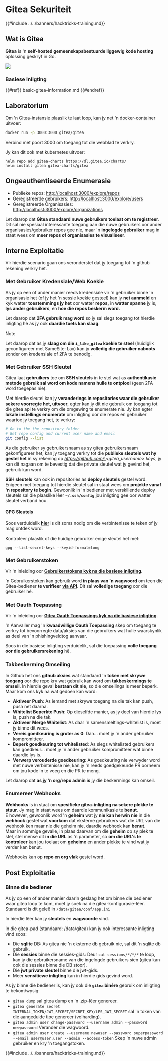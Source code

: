 # Gitea Sekuriteit

{{#include ../../banners/hacktricks-training.md}}

## Wat is Gitea

**Gitea** is 'n **self-hosted gemeenskapsbestuurde liggewig kode hosting** oplossing geskryf in Go.

![](<../../images/image (160).png>)

### Basiese Inligting

{{#ref}}
basic-gitea-information.md
{{#endref}}

## Laboratorium

Om 'n Gitea-instansie plaaslik te laat loop, kan jy net 'n docker-container uitvoer:
```bash
docker run -p 3000:3000 gitea/gitea
```
Verbind met poort 3000 om toegang tot die webblad te verkry.

Jy kan dit ook met kubernetes uitvoer:
```
helm repo add gitea-charts https://dl.gitea.io/charts/
helm install gitea gitea-charts/gitea
```
## Ongeauthentiseerde Enumerasie

- Publieke repos: [http://localhost:3000/explore/repos](http://localhost:3000/explore/repos)
- Geregistreerde gebruikers: [http://localhost:3000/explore/users](http://localhost:3000/explore/users)
- Geregistreerde Organisasies: [http://localhost:3000/explore/organizations](http://localhost:3000/explore/organizations)

Let daarop dat **Gitea standaard nuwe gebruikers toelaat om te registreer**. Dit sal nie spesiaal interessante toegang aan die nuwe gebruikers oor ander organisasies/gebruiker repos gee nie, maar 'n **ingelogde gebruiker** mag in staat wees om **meer repos of organisasies te visualiseer**.

## Interne Exploitatie

Vir hierdie scenario gaan ons veronderstel dat jy toegang tot 'n github rekening verkry het.

### Met Gebruiker Kredensiale/Web Koekie

As jy op een of ander manier reeds kredensiale vir 'n gebruiker binne 'n organisasie het (of jy het 'n sessie koekie gesteel) kan jy **net aanmeld** en kyk watter **toestemmings jy het** oor watter **repos,** in **watter spanne** jy is, **lys ander gebruikers**, en **hoe die repos beskerm word.**

Let daarop dat **2FA gebruik mag word** so jy sal slegs toegang tot hierdie inligting hê as jy ook **daardie toets kan slaag**.

> [!NOTE]
> Let daarop dat as jy **slaag om die `i_like_gitea` koekie te steel** (huidiglik geconfigureer met SameSite: Lax) kan jy **volledig die gebruiker naboots** sonder om kredensiale of 2FA te benodig.

### Met Gebruiker SSH Sleutel

Gitea laat **gebruikers** toe om **SSH sleutels** in te stel wat as **authentikasie metode gebruik sal word om kode namens hulle te ontplooi** (geen 2FA word toegepas nie).

Met hierdie sleutel kan jy **veranderings in repositories waar die gebruiker sekere voorregte het, uitvoer**, egter kan jy dit nie gebruik om toegang tot die gitea api te verkry om die omgewing te enumerate nie. Jy kan egter **lokale instellings enumerate** om inligting oor die repos en gebruiker waartoe jy toegang het, te verkry:
```bash
# Go to the the repository folder
# Get repo config and current user name and email
git config --list
```
As die gebruiker sy gebruikersnaam as sy gitea gebruikersnaam gekonfigureer het, kan jy toegang verkry tot die **publieke sleutels wat hy gestel het** in sy rekening op _https://github.com/\<gitea_username>.keys_, jy kan dit nagaan om te bevestig dat die private sleutel wat jy gevind het, gebruik kan word.

**SSH sleutels** kan ook in repositories as **deploy sleutels** gestel word. Enigeen met toegang tot hierdie sleutel sal in staat wees om **projekte vanaf 'n repository te begin**. Gewoonlik in 'n bediener met verskillende deploy sleutels sal die plaaslike lêer **`~/.ssh/config`** jou inligting gee oor watter sleutel verband hou.

#### GPG Sleutels

Soos verduidelik [**hier**](https://github.com/carlospolop/hacktricks-cloud/blob/master/pentesting-ci-cd/gitea-security/broken-reference/README.md) is dit soms nodig om die verbintenisse te teken of jy mag ontdek word.

Kontroleer plaaslik of die huidige gebruiker enige sleutel het met:
```shell
gpg --list-secret-keys --keyid-format=long
```
### Met Gebruikerstoken

Vir 'n inleiding oor [**Gebruikerstokens kyk na die basiese inligting**](basic-gitea-information.md#personal-access-tokens).

'n Gebruikerstoken kan gebruik word **in plaas van 'n wagwoord** om teen die Gitea-bediener **te verifieer** [**via API**](https://try.gitea.io/api/swagger#/). Dit sal **volledige toegang** oor die gebruiker hê.

### Met Oauth Toepassing

Vir 'n inleiding oor [**Gitea Oauth Toepassings kyk na die basiese inligting**](./#with-oauth-application).

'n Aanvaller mag 'n **kwaadwillige Oauth Toepassing** skep om toegang te verkry tot bevoorregte data/aksies van die gebruikers wat hulle waarskynlik as deel van 'n phishingveldtog aanvaar.

Soos in die basiese inligting verduidelik, sal die toepassing **volle toegang oor die gebruikersrekening** hê.

### Takbeskerming Omseiling

In Github het ons **github aksies** wat standaard 'n **token met skrywe toegang** oor die repo kry wat gebruik kan word om **takbeskermings te omseil**. In hierdie geval **bestaan dit nie**, so die omseilings is meer beperk. Maar kom ons kyk na wat gedoen kan word:

- **Aktiveer Push**: As iemand met skrywe toegang na die tak kan push, push net daarna.
- **Whitelist Beperkte Push**: Op dieselfde manier, as jy deel van hierdie lys is, push na die tak.
- **Aktiveer Merge Whitelist**: As daar 'n samensmeltings-whitelist is, moet jy binne dit wees.
- **Vereis goedkeuring is groter as 0**: Dan... moet jy 'n ander gebruiker kompromitteer.
- **Beperk goedkeuring tot whitelisted**: As slegs whitelisted gebruikers kan goedkeur... moet jy 'n ander gebruiker kompromitteer wat binne daardie lys is.
- **Verwerp verouderde goedkeuring**: As goedkeuring nie verwyder word met nuwe verbintenisse nie, kan jy 'n reeds goedgekeurde PR oorneem om jou kode in te voeg en die PR te meng.

Let daarop dat **as jy 'n org/repo admin is** jy die beskermings kan omseil.

### Enumereer Webhooks

**Webhooks** is in staat om **spesifieke gitea-inligting na sekere plekke te stuur**. Jy mag in staat wees om daardie kommunikasie te **benut**.\
E however, gewoonlik word 'n **geheim** wat jy **nie kan herwin nie** in die **webhook** gestel wat **voorkom** dat eksterne gebruikers wat die URL van die webhook ken maar nie die geheim nie, daardie webhook kan **benut**.\
Maar in sommige gevalle, in plaas daarvan om die **geheim** op sy plek te stel, stel mense dit **in die URL** as 'n parameter, so **om die URL's te kontroleer** kan jou toelaat om **geheime** en ander plekke te vind wat jy verder kan benut.

Webhooks kan op **repo en org vlak** gestel word.

## Post Exploitatie

### Binne die bediener

As jy op een of ander manier daarin geslaag het om binne die bediener waar gitea loop te kom, moet jy soek na die gitea-konfigurasie-lêer. Standaard is dit geleë in `/data/gitea/conf/app.ini`

In hierdie lêer kan jy **sleutels** en **wagwoorde** vind.

In die gitea-pad (standaard: /data/gitea) kan jy ook interessante inligting vind soos:

- Die **sqlite** DB: As gitea nie 'n eksterne db gebruik nie, sal dit 'n sqlite db gebruik.
- Die **sessies** binne die sessies-gids: Deur `cat sessions/*/*/*` te loop, kan jy die gebruikersname van die ingelogde gebruikers sien (gitea kan ook die sessies binne die DB stoor).
- Die **jwt private sleutel** binne die jwt-gids.
- Meer **sensitiewe inligting** kan in hierdie gids gevind word.

As jy binne die bediener is, kan jy ook die **`gitea` binêre** gebruik om inligting te bekom/wysig:

- `gitea dump` sal gitea dump en 'n .zip-lêer genereer.
- `gitea generate secret INTERNAL_TOKEN/JWT_SECRET/SECRET_KEY/LFS_JWT_SECRET` sal 'n token van die aangeduide tipe genereer (volharding).
- `gitea admin user change-password --username admin --password newpassword` Verander die wagwoord.
- `gitea admin user create --username newuser --password superpassword --email user@user.user --admin --access-token` Skep 'n nuwe admin gebruiker en kry 'n toegangstoken.

{{#include ../../banners/hacktricks-training.md}}
